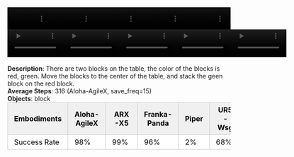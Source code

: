 <!DOCTYPE html>
<html lang="en">
<body>
    <div style="display: flex;">
        <video src="./task_video_clean/stack_blocks_two/aloha-agilex_head.mp4" controls loop muted autoplay style="width: 20.0%;"></video>
        <video src="./task_video_clean/stack_blocks_two/franka-panda_head.mp4" controls loop muted autoplay style="width: 20.0%;"></video>
        <video src="./task_video_clean/stack_blocks_two/ARX-X5_head.mp4" controls loop muted autoplay style="width: 20.0%;"></video>
        <video src="./task_video_clean/stack_blocks_two/piper_head.mp4" controls loop muted autoplay style="width: 20.0%;"></video>
        <video src="./task_video_clean/stack_blocks_two/ur5-wsg_head.mp4" controls loop muted autoplay style="width: 20.0%;"></video>
    </div>
    <div style="display: flex;">
        <video src="./task_video_clean/stack_blocks_two/aloha-agilex_world.mp4" controls loop muted autoplay style="width: 25%;"></video>
        <video src="./task_video_clean/stack_blocks_two/franka-panda_world.mp4" controls loop muted autoplay style="width: 25%;"></video>
        <video src="./task_video_clean/stack_blocks_two/ARX-X5_world.mp4" controls loop muted autoplay style="width: 25%;"></video>
        <video src="./task_video_clean/stack_blocks_two/piper_world.mp4" controls loop muted autoplay style="width: 25%;"></video>
        <video src="./task_video_clean/stack_blocks_two/ur5-wsg_world.mp4" controls loop muted autoplay style="width: 25%;"></video>
    </div>
    <br><b>Description</b>: There are two blocks on the table, the color of the blocks is red, green. Move the blocks to the center of the table, and stack the geen block on the red block.<br>
    <b>Average Steps</b>: 316 (Aloha-AgileX, save_freq=15)<br>
    <b>Objects</b>: block<br>
    <table style="margin:0 auto;border-collapse:collapse;width:auto;min-width:180px;background-color:white;">
        <thead>
            <tr style="background:#f0f0f0;">
                <th style="border:1px solid #ccc;padding:6px 14px;color:black;">Embodiments</th>
                <th style="border:1px solid #ccc;padding:6px 14px;color:black;">Aloha-AgileX</th>
                <th style="border:1px solid #ccc;padding:6px 14px;color:black;">ARX-X5</th>
                <th style="border:1px solid #ccc;padding:6px 14px;color:black;">Franka-Panda</th>
                <th style="border:1px solid #ccc;padding:6px 14px;color:black;">Piper</th>
                <th style="border:1px solid #ccc;padding:6px 14px;color:black;">UR5-Wsg</th>
            </tr>
        </thead>
        <tbody>
            <tr style="background:white;">
                <td style="border:1px solid #ccc;padding:6px 14px;color:black;">Success Rate</td>
                <td style="border:1px solid #ccc;padding:6px 14px;color:black;">98%</td>
                <td style="border:1px solid #ccc;padding:6px 14px;color:black;">99%</td>
                <td style="border:1px solid #ccc;padding:6px 14px;color:black;">96%</td>
                <td style="border:1px solid #ccc;padding:6px 14px;color:black;">2%</td>
                <td style="border:1px solid #ccc;padding:6px 14px;color:black;">68%</td>
            </tr>
        </tbody>
    </table>
</body>
</html>
